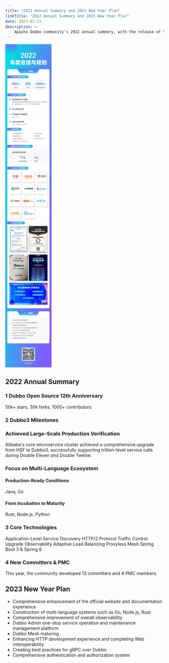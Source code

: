 ```yaml
---
title: "2022 Annual Summary and 2023 New Year Plan"
linkTitle: "2022 Annual Summary and 2023 New Year Plan"
date: 2023-02-23
description: >
    Apache Dubbo community's 2022 annual summary, with the release of the 2023 plan and roadmap.
---
```


![dubbo-introduction](/imgs/blog/2023/2/roadmap/2023-roadmap.jpg)

## 2022 Annual Summary

### 1 Dubbo Open Source 12th Anniversary
50k+ stars, 30k forks, 1000+ contributors
### 2 Dubbo3 Milestones
### Achieved Large-Scale Production Verification
Alibaba's core microservice cluster achieved a comprehensive upgrade from HSF to Dubbo3, successfully supporting trillion-level service calls during Double Eleven and Double Twelve.
### Focus on Multi-Language Ecosystem
#### Production-Ready Conditions
Java, Go
#### From Incubation to Maturity
Rust, Node.js, Python
### 3 Core Technologies
Application-Level Service Discovery
HTTP/2 Protocol
Traffic Control Upgrade
Observability
Adaptive Load Balancing
Proxyless Mesh
Spring Boot 3 & Spring 6
### 4 New Committers & PMC
This year, the community developed 13 committers and 4 PMC members.

## 2023 New Year Plan
* Comprehensive enhancement of the official website and documentation experience
* Construction of multi-language systems such as Go, Node.js, Rust
* Comprehensive improvement of overall observability
* Dubbo Admin one-stop service operation and maintenance management platform
* Dubbo Mesh maturing
* Enhancing HTTP development experience and completing Web interoperability
* Creating best practices for gRPC over Dubbo
* Comprehensive authentication and authorization system

